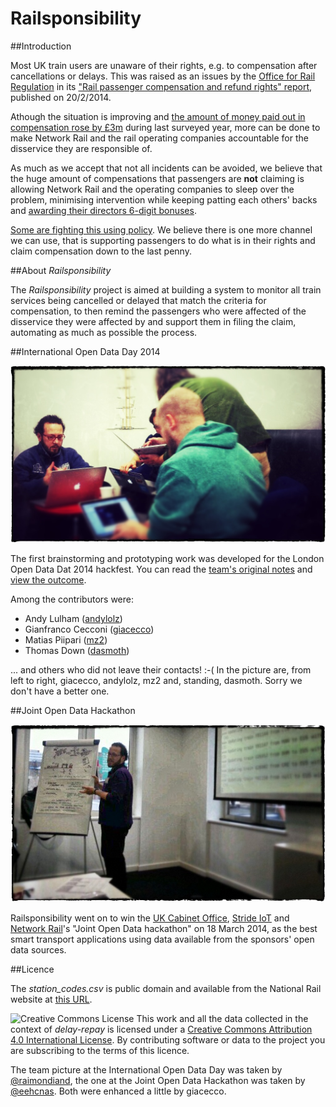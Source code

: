 Railsponsibility
================

##Introduction

Most UK train users are unaware of their rights, e.g. to compensation after cancellations or delays. This was raised as an issues by the [Office for Rail Regulation](http://orr.gov.uk) in its ["Rail passenger compensation and refund rights" report](http://orr.gov.uk/publications/reports/rail-passenger-compensation-and-refund-rights), published on 20/2/2014.

Athough the situation is improving and [the amount of money paid out in compensation rose by £3m](http://www.bbc.co.uk/news/business-26275394) during last surveyed year, more can be done to make Network Rail and the rail operating companies accountable for the disservice they are responsible of. 

As much as we accept that not all incidents can be avoided, we believe that the huge amount of compensations that passengers are **not** claiming is allowing Network Rail and the operating companies to sleep over the problem, minimising intervention while keeping patting each others' backs and [awarding their directors 6-digit bonuses](http://www.bbc.co.uk/news/business-23367781).

[Some are fighting this using policy](http://www.thetimes.co.uk/tto/business/industries/transport/article3986840.ece). We believe there is one more channel we can use, that is supporting passengers to do what is in their rights and claim compensation down to the last penny.

##About *Railsponsibility*

The *Railsponsibility* project is aimed at building a system to monitor all train services being cancelled or delayed that match the criteria for compensation, to then remind the passengers who were affected of the disservice they were affected by and support them in filing the claim, automating as much as possible the process.

##International Open Data Day 2014

![Team photo by @raimondiand](images/raimondiand_photo.jpg)

The first brainstorming and prototyping work was developed for the London Open Data Dat 2014 hackfest. You can read the [team's original notes](https://docs.google.com/document/d/1frKRTsy6c4qe-JpwDcY0vNHjUoS9ebc_eZT5LfzJDmM/edit?usp=sharing) and [view the outcome](International-Open-Data-Day-2014/).

Among the contributors were:

- Andy Lulham ([andylolz](https://github.com/andylolz))
- Gianfranco Cecconi ([giacecco](https://github.com/giacecco))
- Matias Piipari ([mz2](https://github.com/mz2))
- Thomas Down ([dasmoth](https://github.com/dasmoth))

... and others who did not leave their contacts! :-( In the picture are, from left to right, giacecco, andylolz, mz2 and, standing, dasmoth. Sorry we don't have a better one.

##Joint Open Data Hackathon

![Team photo](images/joint_open_data_hackathon.jpg)

Railsponsibility went on to win the [UK Cabinet Office](https://www.gov.uk/government/organisations/cabinet-office), [Stride IoT](http://www.stride-project.com/) and [Network Rail](http://www.networkrail.co.uk/)'s "Joint Open Data hackathon" on 18 March 2014, as the best smart transport applications using data available from the sponsors' open data sources.

##Licence

The *station_codes.csv* is public domain and available from the National Rail website at [this URL](http://www.nationalrail.co.uk/stations_destinations/48541.aspx).

![Creative Commons License](http://i.creativecommons.org/l/by/4.0/88x31.png "Creative Commons License") This work and all the data collected in the context of *delay-repay* is licensed under a [Creative Commons Attribution 4.0 International License](http://creativecommons.org/licenses/by/4.0/). By contributing software or data to the project you are subscribing to the terms of this licence.

The team picture at the International Open Data Day was taken by [@raimondiand](https://twitter.com/raimondiand/status/437232231367843840), the one at the Joint Open Data Hackathon was taken by [@eehcnas](https://twitter.com/eehcnas/status/445972723614117888). Both were enhanced a little by giacecco. 